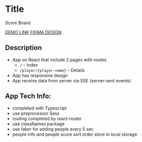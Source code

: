 # Title

Score Board

[DEMO LINK](https://yatochkaaa.github.io/score_board/)
[FIGMA DESIGN](https://www.figma.com/file/qowV3yFZcgCEIcDXC3ii6o/Front-end-test-task?node-id=0%3A1)


## Description

* App on React that include 2 pages with routes
  - `/` – Index
  - `/player/{player-name}` – Details
* App has responsive design
* App receive data from server via SSE (server-sent events)

## App Tech Info:

* completed with Typescript
* use preprocessor Sass
* routing completed by react-router
* use classNames package
* use faker for adding people every 5 sec
* people info and people score sort order store in local storage